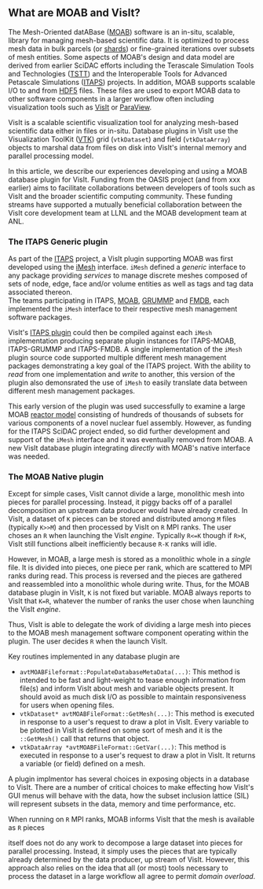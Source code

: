 ## What are MOAB and VisIt?
The Mesh-Oriented datABase ([MOAB](https://sigma.mcs.anl.gov/moab-library/)) software is an in-situ, scalable, library for managing mesh-based scientific data.
It is optimized to process mesh data in bulk parcels (or [shards](https://en.wikipedia.org/wiki/Shard_(database_architecture))) or fine-grained iterations over subsets of mesh entities.
Some aspects of MOAB's design and data model are derived from earlier SciDAC efforts including the Terascale Simulation Tools and Technologies ([TSTT](https://www.researchgate.net/publication/259197545_The_TSTTM_Interface)) and the Interoperable Tools for Advanced Petascale Simulations ([ITAPS](https://www.osti.gov/biblio/971531/)) projects.
In addition, MOAB supports scalable I/O to and from [HDF5](https://support.hdfgroup.org/documentation/hdf5/latest/) files.
These files are used to export MOAB data to other software components in a larger workflow often including visualization tools such as [VisIt](https://visit.llnl.gov) or [ParaView](https://www.paraview.org).

VisIt is a scalable scientific visualization tool for analyzing mesh-based scientific data either in files or in-situ.
Database plugins in VisIt use the Visualization ToolKit ([VTK](https://vtk.org)) grid (`vtkDataset`) and field (`vtkDataArray`) objects to marshal data from files on disk into VisIt's internal memory and parallel processing model.

In this article, we describe our experiences developing and using a MOAB database plugin for VisIt.
Funding from the OASIS project (and from xxx earlier) aims to facilitate collaborations between developers of tools such as VisIt and the broader scientific computing community.
These funding streams have supported a mutually beneficial collaboration between the VisIt core development team at LLNL and the MOAB development team at ANL.

### The ITAPS Generic plugin

As part of the [ITAPS](https://markcmiller86.github.io/ITAPS/) project, a VisIt plugin supporting MOAB was first developed using the [iMesh](https://markcmiller86.github.io/ITAPS/software/iMesh_html/i_mesh_8h.html) interface.
`iMesh` defined a *generic* interface to any package providing *services* to manage discrete meshes composed of sets of node, edge, face and/or volume entities as well as tags and tag data associated thereon.	
The teams participating in ITAPS, [MOAB](https://sigma.mcs.anl.gov/moab-library/), [GRUMMP](https://www.researchgate.net/publication/254313656_GRUMMP_User's_Guide) and [FMDB](https://scorec.rpi.edu/FMDB/), each implemented the `iMesh` interface to their respective mesh management software packages.

VisIt's [ITAPS plugin](https://github.com/visit-dav/visit/blob/2.10RC/src/databases/ITAPS_C/avtITAPS_CFileFormat.C) could then be compiled against each `iMesh` implementation producing separate plugin instances for ITAPS-MOAB, ITAPS-GRUMMP and ITAPS-FMDB.
A single implementation of the `iMesh` plugin source code supported multiple different mesh management packages demonstrating a key goal of the ITAPS project.
With the ability to *read* from one implementation and *write* to another, this version of the plugin also demonsrated the use of `iMesh` to easily translate data between different mesh management packages.

This early version of the plugin was used successfully to examine a large MOAB [reactor model](https://publications.anl.gov/anlpubs/2013/10/76766.pdf#page=12) consisting of hundreds of thousands of subsets for various components of a novel nuclear fuel assembly.
However, as funding for the ITAPS SciDAC project ended, so did further development and support of the `iMesh` interface and it was eventually removed from MOAB.
A new VisIt database plugin integrating *directly* with MOAB's native interface was needed.

### The MOAB Native plugin

Except for simple cases, VisIt cannot divide a large, monolithic mesh into pieces for parallel processing.
Instead, it piggy backs off of a parallel decomposition an upstream data producer would have already created.
In VisIt, a dataset of `K` pieces can be stored and distributed among `M` files (typically `K>>M`) and then processed by VisIt on `R` MPI ranks.
The user choses an `R` when launching the VisIt *engine*.
Typically `R<=K` though if `R>K`, VisIt still functions albeit inefficiently because `R-K` ranks will idle.

However, in MOAB, a large mesh is stored as a monolithic whole in a *single* file.
It is divided into pieces, one piece per rank, which are scattered to MPI ranks during read.
This process is reversed and the pieces are gathered and reassembled into a monolithic whole during write.
Thus, for the MOAB database plugin in VisIt, `K` is not fixed but variable. 
MOAB always reports to VisIt that `K=R`, whatever the number of ranks the user chose when launching the VisIt *engine*.

Thus, VisIt is able to delegate the work of dividing a large mesh into pieces to the MOAB mesh management software component operating within the plugin.
The user decides `R` when the launch VisIt.

Key routines implemented in any database plugin are
* `avtMOABFileformat::PopulateDatabaseMetaData(...)`:
  This method is intended to be fast and light-weight to tease enough information from file(s) and inform VisIt about mesh and variable objects present.
  It should avoid as much disk I/O as possible to maintain responsiveness for users when opening files.
* `vtkDataset* avtMOABFileFormat::GetMesh(...)`:
  This method is executed in response to a user's request to draw a plot in VisIt.
  Every variable to be plotted in VisIt is defined on some sort of mesh and it is the `::GetMesh()` call that returns that object.
* `vtkDataArray *avtMOABFileFormat::GetVar(...)`:
  This method is executed in response to a user's request to draw a plot in VisIt.
  It returns a variable (or field) defined on a mesh.

A plugin implmentor has several choices in exposing objects in a database to VisIt.
There are a number of critical choices to make effecting how VisIt's GUI menus will behave with the data, how the subset inclusion lattice (SIL) will represent subsets in the data, memory and time performance, etc.

When running on `R` MPI ranks, MOAB informs VisIt that the mesh is available as `R` pieces

itself does not do any work to decompose a large dataset into pieces for parallel processing.
Instead, it simply uses the pieces that are typically already determined by the data producer, up stream of VisIt.
However, this approach also relies on the idea that all (or most) tools necessary to process the dataset in a large workflow all agree to permit *domain overload*.













